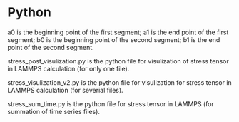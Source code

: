 # Python
a0 is the beginning point of the first segment;
a1 is the end point of the first segment;
b0 is the beginning point of the second segment;
b1 is the end point of the second segment.

stress_post_visulization.py is the python file for visulization of stress tensor in LAMMPS calculation (for only one file).

stress_visulization_v2.py is the python file for visulization for stress tensor in LAMMPS calculation (for severial files).

stress_sum_time.py is the python file for stress tensor in LAMMPS (for summation of time series files).
